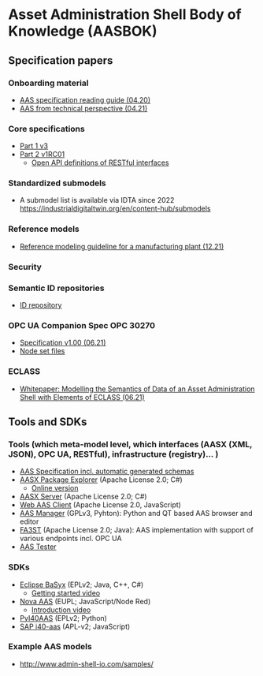 # Asset Administration Shell Body of Knowledge (AASBOK)

## Specification papers
### Onboarding material 
* [AAS specification reading guide (04.20)](https://www.plattform-i40.de/PI40/Redaktion/EN/Downloads/Publikation/Asset_Administration_Shell_Reading_Guide.html)
* [AAS from technical perspective (04.21)](https://www.plattform-i40.de/PI40/Redaktion/EN/Downloads/Publikation/2021_What-is-the-AAS.html)
### Core specifications
* [Part 1 v3](https://www.plattform-i40.de/PI40/Redaktion/EN/Downloads/Publikation/Details_of_the_Asset_Administration_Shell_Part1_V3.html)
* [Part 2 v1RC01](https://www.plattform-i40.de/PI40/Redaktion/EN/Downloads/Publikation/Details_of_the_Asset_Administration_Shell_Part2_V1.html)
  * [Open API definitions of RESTful interfaces](https://app.swaggerhub.com/search?type=API&owner=Plattform_i40)
### Standardized submodels
* A submodel list is available via IDTA since 2022 https://industrialdigitaltwin.org/en/content-hub/submodels
### Reference models
* [Reference modeling guideline for a manufacturing plant (12.21)](https://www.plattform-i40.de/IP/Redaktion/EN/Downloads/Publikation/AAS_Reference_Modelling.html)
### Security
### Semantic ID repositories
* [ID repository](https://github.com/admin-shell-io/id)
### OPC UA Companion Spec OPC 30270
* [Specification v1.00 (06.21)](https://opcfoundation.org/developer-tools/specifications-opc-ua-information-models/opc-ua-for-i4-asset-administration-shell/)
* [Node set files](https://github.com/OPCFoundation/UA-Nodeset/tree/v1.04/I4AAS)
### ECLASS
* [Whitepaper: Modelling the Semantics of Data of an Asset Administration Shell with Elements of ECLASS (06.21)](https://www.eclass.eu/fileadmin/downloads/2021-06-29_Whitepaper_PlattformI40-ECLASS.pdf)

## Tools and SDKs <!-- overview based on https://www.iiconsortium.org/pdf/2021_March_JoI_Open_Source_Drives_Digital_Twin_SA.pdf -->
### Tools (which meta-model level, which interfaces (AASX (XML, JSON), OPC UA, RESTful), infrastructure (registry)... )
* [AAS Specification incl. automatic generated schemas](https://github.com/admin-shell-io/aas-specs)
* [AASX Package Explorer](https://github.com/admin-shell-io/aasx-package-explorer) (Apache License 2.0; C#) 
  * [Online version](https://admin-shell-io.com:5005/)
* [AASX Server](https://github.com/admin-shell-io/aasx-server) (Apache License 2.0; C#)
* [Web AAS Client](https://github.com/admin-shell-io/web-aas-client) (Apache License 2.0, JavaScript)
* [AAS Manager](https://github.com/zrgt/pygui40aas/) (GPLv3, Pyhton): Python and QT based AAS browser and editor
* [FA3ST](https://github.com/FraunhoferIOSB/FAAAST-Service) (Apache License 2.0; Java): AAS implementation with support of various endpoints incl. OPC UA
* [AAS Tester](https://aas-test.ifak.eu/login/?next=/)

### SDKs
* [Eclipse BaSyx](https://www.eclipse.org/basyx/) (EPLv2; Java, C++, C#)
   * [Getting started video](https://www.youtube.com/watch?v=9HKd0vLHTMA)
* [Nova AAS](https://gitlab.com/novaas/catalog/nova-school-of-science-and-technology/novaas/) (EUPL; JavaScript/Node Red)
   * [Introduction video](https://www.youtube.com/watch?v=jXQ8Nq4yjS4&t=30m30s)
* [PyI40AAS](https://git.rwth-aachen.de/acplt/pyi40aas) (EPLv2; Python)
* [SAP i40-aas](https://github.com/SAP/i40-aas) (APL-v2; JavaScript)

### Example AAS models 
* http://www.admin-shell-io.com/samples/
